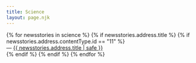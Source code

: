 ```yaml
---
title: Science
layout: page.njk
---
```


<ul style="list-style: none;margin-block-start: 0px;padding-inline-start: 0px;">
{% for newsstories in science %}
{% if newsstories.address.title %}
{% if newsstories.address.contentType.id == "11" %} <!-- permet de valider que seuls les news-stories sont affichées (pour retirer les vidéos, audios, extrats, etc.) -->
<li>— <a href="/science/articles/{{ newsstories.address.title | slug }}/">{{ newsstories.address.title | safe }}</a></li>
{% endif %}
{% endif %}
{% endfor %}
</ul>